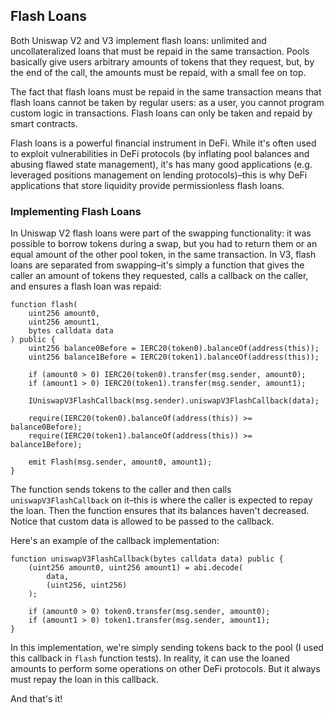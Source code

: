 ## Flash Loans

Both Uniswap V2 and V3 implement flash loans: unlimited and uncollateralized loans that must be repaid in the same transaction. Pools basically give users arbitrary amounts of tokens that they request, but, by the end of the call, the amounts must be repaid, with a small fee on top.

The fact that flash loans must be repaid in the same transaction means that flash loans cannot be taken by regular users: as a user, you cannot program custom logic in transactions. Flash loans can only be taken and repaid by smart contracts.

Flash loans is a powerful financial instrument in DeFi. While it's often used to exploit vulnerabilities in DeFi protocols (by inflating pool balances and abusing flawed state management), it's has many good applications (e.g.  leveraged positions management on lending protocols)–this is why DeFi applications that store liquidity provide permissionless flash loans.

### Implementing Flash Loans

In Uniswap V2 flash loans were part of the swapping functionality: it was possible to borrow tokens during a swap, but you had to return them or an equal amount of the other pool token, in the same transaction. In V3, flash loans are separated from swapping–it's simply a function that gives the caller an amount of tokens they requested, calls a callback on the caller, and ensures a flash loan was repaid:

```solidity
function flash(
    uint256 amount0,
    uint256 amount1,
    bytes calldata data
) public {
    uint256 balance0Before = IERC20(token0).balanceOf(address(this));
    uint256 balance1Before = IERC20(token1).balanceOf(address(this));

    if (amount0 > 0) IERC20(token0).transfer(msg.sender, amount0);
    if (amount1 > 0) IERC20(token1).transfer(msg.sender, amount1);

    IUniswapV3FlashCallback(msg.sender).uniswapV3FlashCallback(data);

    require(IERC20(token0).balanceOf(address(this)) >= balance0Before);
    require(IERC20(token1).balanceOf(address(this)) >= balance1Before);

    emit Flash(msg.sender, amount0, amount1);
}
```

The function sends tokens to the caller and then calls `uniswapV3FlashCallback` on it–this is where the caller is expected to repay the loan. Then the function ensures that its balances haven't decreased. Notice that custom data is allowed to be passed to the callback.

Here's an example of the callback implementation:

```solidity
function uniswapV3FlashCallback(bytes calldata data) public {
    (uint256 amount0, uint256 amount1) = abi.decode(
        data,
        (uint256, uint256)
    );

    if (amount0 > 0) token0.transfer(msg.sender, amount0);
    if (amount1 > 0) token1.transfer(msg.sender, amount1);
}
```

In this implementation, we're simply sending tokens back to the pool (I used this callback in `flash` function tests).  In reality, it can use the loaned amounts to perform some operations on other DeFi protocols. But it always must repay the loan in this callback.

And that's it!